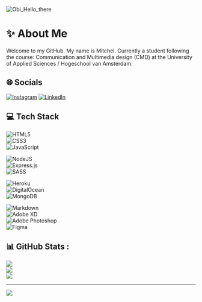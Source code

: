 ![Obi_Hello_there](/assets/images/hello_there.gif)

# :sparkles: About Me
Welcome to my GitHub. 
My name is Mitchel. Currently a student following the course: Communication and Multimedia design (CMD) at the University of Applied Sciences / Hogeschool van Amsterdam. 


## :globe_with_meridians: Socials
[![Instagram](https://img.shields.io/badge/Instagram-%23E4405F.svg?logo=Instagram&logoColor=white&height=25)](https://instagram.com/md.yami) 
[![LinkedIn](https://img.shields.io/badge/LinkedIn-%230077B5.svg?logo=linkedin&logoColor=white)](https://linkedin.com/in/mitchelstaal) 

## :computer: Tech Stack
![HTML5](https://img.shields.io/badge/html5-%23E34F26.svg?style=for-the-badge&logo=html5&logoColor=white)  
![CSS3](https://img.shields.io/badge/css3-%231572B6.svg?style=for-the-badge&logo=css3&logoColor=white)  
![JavaScript](https://img.shields.io/badge/javascript-%23323330.svg?style=for-the-badge&logo=javascript&logoColor=%23F7DF1E)   

![NodeJS](https://img.shields.io/badge/node.js-6DA55F?style=for-the-badge&logo=node.js&logoColor=white)   
![Express.js](https://img.shields.io/badge/express.js-%23404d59.svg?style=for-the-badge&logo=express&logoColor=%2361DAFB)   
![SASS](https://img.shields.io/badge/SASS-hotpink.svg?style=for-the-badge&logo=SASS&logoColor=white)   

![Heroku](https://img.shields.io/badge/heroku-%23430098.svg?style=for-the-badge&logo=heroku&logoColor=white)   
![DigitalOcean](https://img.shields.io/badge/DigitalOcean-%230167ff.svg?style=for-the-badge&logo=digitalOcean&logoColor=white)   
![MongoDB](https://img.shields.io/badge/MongoDB-%234ea94b.svg?style=for-the-badge&logo=mongodb&logoColor=white)   

![Markdown](https://img.shields.io/badge/markdown-%23000000.svg?style=for-the-badge&logo=markdown&logoColor=white)   
![Adobe XD](https://img.shields.io/badge/Adobe%20XD-470137?style=for-the-badge&logo=Adobe%20XD&logoColor=#FF61F6)   
![Adobe Photoshop](https://img.shields.io/badge/adobephotoshop-%2331A8FF.svg?style=for-the-badge&logo=adobephotoshop&logoColor=white)          	
![Figma](https://img.shields.io/badge/figma-%23F24E1E.svg?style=for-the-badge&logo=figma&logoColor=white)     

## :bar_chart: GitHub Stats :
![](https://github-readme-stats.vercel.app/api?username=mitchel-ds&theme=gotham&hide_border=true&include_all_commits=true&count_private=false)<br/>
![](https://github-readme-streak-stats.herokuapp.com/?user=mitchel-ds&theme=gotham&hide_border=true)<br/>
![](https://github-readme-stats.vercel.app/api/top-langs/?username=mitchel-ds&theme=gotham&hide_border=true&include_all_commits=true&count_private=false&layout=compact)

---
[![](https://visitcount.itsvg.in/api?id=mitchel-ds&icon=0&color=0)](https://visitcount.itsvg.in)
